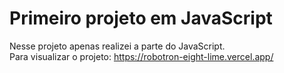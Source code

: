 # Primeiro projeto em JavaScript
Nesse projeto apenas realizei a parte do JavaScript.</br>
Para visualizar o projeto: https://robotron-eight-lime.vercel.app/
